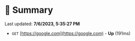 # 📖 Summary
Last updated: **7/6/2023, 5:35:27 PM**

- `GET` [https://google.com](https://google.com) - **Up** (191ms)

